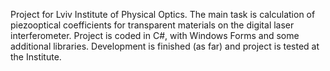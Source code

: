 Project for Lviv Institute of Physical Optics. The main task is calculation of piezooptical coefficients for transparent materials on the digital laser interferometer. Project is coded in C#, with Windows Forms and some additional libraries. Development is finished (as far) and project is tested at the Institute.